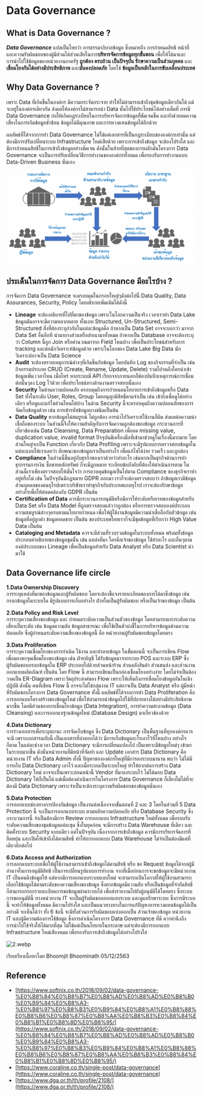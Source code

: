 # Data Governance
## What is Data Governance ?
**_Data Governance_** แปลเป็นไทยว่า การธรรมาภิบาลข้อมูล ซึ่งหมายถึง การกำหนดสิทธิ หน้าที่ และความรับผิดชอบของผู้มีส่วนได้ส่วนเสียในการ**บริหารจัดการข้อมูลทุกขั้นตอน** เพื่อให้ได้มาและการนำไปใช้ข้อมูลของหน่วยงานภาครัฐ **ถูกต้อง ครบถ้วน เป็นปัจจุบัน รักษาความเป็นส่วนบุคคล** และ**เชื่อมโยงกันได้อย่างมีประสิทธิภาพ** และ**มั่นคงปลอดภัย** โดยใช้ **ข้อมูลเป็นหลักในการขับเคลื่อนประเทศ** 

## Why Data Governance ?
เพราะ Data ที่เกิดขึ้นในองค์กร มีความกระจัดกระจาย ทำให้ไม่สามารถเข้าถึงชุดข้อมูลเดียวกันได้ แม้จะอยู่ในองค์กรเดียวกัน ส่งผลให้องค์กรไม่สามารถนำ Data นั้นไปใช้ประโยชน์ได้อย่างเต็มที่ การมี Data Governance ก่อให้เกิดกฎระเบียบในการบริหารจัดการข้อมูลที่ชัดเจนขึ้น และยังช่วยลดความเสี่ยงในการเกิดข้อมูลซ้ำซ้อน ข้อมูลไม่มีคุณภาพ และการหวงแหนข้อมูลได้อีกด้วย

ผลลัพธ์ที่ได้จากการทำ Data Governance ไม่ใช่แค่เอกสารที่เป็นกฎระเบียบขององค์กรเท่านั้น แต่ต้องมีการปรับเปลี่ยนระบบ Infrastructure ใหม่เสียด้วย เพราะการเข้าถึงข้อมูล จะต้องโปร่งใส และมีการกำหนดสิทธิในการเข้าถึงข้อมูลอย่างชัดเจน ดังนั้นในท้ายที่สุดของการผลักดันโครงการ Data Governance จะเป็นการปรับเปลี่ยนวิธีการทำงานขององค์กรทั้งหมด เพื่อรองรับการทำงานแบบ Data-Driven Business นั่นเอง

![DG.png](https://github.com/peegonggoy/DG/blob/main/pic/DG.png?raw=true)

## ประเด็นในการจัดการ Data Governance มีอะไรบ้าง ?
การจัดการ Data Governance จะครอบคุมในกรอบใหญ่ๆดังต่อไปนี้ Data Quality, Data Assurances, Security, Policy โดยอธิบายเพิ่มเติมได้ดังนี้

* **Lineage** จะต้องอธิบายที่ไปที่มาของข้อมูล เพราะในโลกความเป็นจริง เวลาเราทำ Data Lake ข้อมูลมันอาจจะมีความหลากหลาย ทั้งแบบ Structured, Un-Structured, Semi-Structured สิ่งที่ต้องระบุกำกับในแต่ละข้อมูลคือ ถ้าหากเป็น Data Set อาจจะบอกว่า มาจาก Data Set อื่นอีกที นำมาบางส่วนหรือสำเนามาทั้งหมด ถ้าหากเป็น Database อาจจะต้องระบุว่า Column นี้ถูก Join หรือคำนวณมาจาก Field ไหนบ้าง เพื่อเป็นประโยชน์สำหรับการ tracking และต่อนักวิเคราะห์ข้อมูลด้วย เพราะในโลกของ Data Lake Big Data นักวิเคราะห์อาจเป็น Data Science
* **Audit** จะต้องทราบเหตุการณ์ต่างๆที่เกิดขึ้นกับข้อมูล โดยบันทึก Log ของกิจกรรมที่จำเป็น เช่น กิจกรรมประเภท CRUD (Create, Rename, Update, Delete)  รวมไปจนถึงใครนำเข้าข้อมูลเพิ่ม เวลาไหน เมื่อไหร่ หากระบบมี API เรียกจากภายนอกก็ต้องบันทึกเหตุการณ์การเชื่อมต่อนั้นๆลง Log ไว้ด้วย เพื่อประโยชน์ทางด้านงานตรวจสอบนั้นเอง
* **Security** ในด้านความปลอดภัย ครอบคุมถึงการกำหนดนโยบายการเข้าถึงข้อมูลหรือ Data Set ทั้งในระดับ User, Roles, Group โดยอนุญาติสิทธิ์ตามจำเป็น เช่น เข้าถึงเพื่อดูได้อย่างเดียว หรือดูและแก้ไขส่วนไหนได้บ้าง ในด้าน Security นี้จะครอบคุมถึงความปลอดภัยของการจัดเก็บข้อมูลด้วย เช่น การเข้ารหัสข้อมูลบางชนิดเป็นต้น
* **Data Quality** หากข้อมูลไม่สมบูรณ์ ไม่ถูกต้อง การนำไปวิเคราะห์ใช้งานก็ผิด ส่งผลต่อความน่าเชื่อถือของระบบ ในส่วนนี้จึงให้ความสำคัญกับการจัดความถูกต้องของข้อมูล กระบวนการที่เกี่ยวข้องเช่น Data Cleansing, Data Preparation เพื่อลด missing value, duplication value, invalid format ปัจจุบันมีเครื่องมือที่เข้ามาช่วยดูในเรื่องนี้มากมาย โดยส่วนใหญ่จะเป็น Function เกี่ยวกับ Data Profiling เพราะจะมีรูปแบบการตรวจสอบข้อมูลในแต่ละแบบให้เราเลยว่า ลักษณะของข้อมูลเราเป็นอย่างไร เพื่อแก้ไขได้ง่าย รวดเร็ว และถูกต้อง
* **Compliance** ในส่วนนี้ขึ้นอยู่กับธุรกิจของเราด้วยว่าทำอะไร เช่นหากเป็นธุรกิจด้านการทำธุรกรรมการเงิน ซื้อขายหลักทรัพย์ ก็จะมีฏกหมาย ระเบียบข้อบังคับที่ต้องให้ดำเนินการตาม ในส่วนนี้เราเพียงตรวจสอบให้มั่นใจว่า การควบคุมข้อมูลเป็นไปตาม Compliance ของธุรกิจเราทำอยู่หรือไม่ เช่น ในปัจจุบันมีกฏหมาย GDPR ออกมา เราก็จะต้องตรวจสอบว่า ถ้าข้อมูลเรามีข้อมูลส่วนบุคคลของคนยุโรปเพราะบริษัทเราทำธุรกิจกับประเทศแถบยุโรป เราจะต้องรักษาข้อมูลอย่างไรเพื่อให้สอดคล้องกับ GDPR เป็นต้น
 * **Certification of Data** ควรมีกระบวนการอนุมัติหรือมีการให้ระดับหรือเรทของข้อมูลสำหรับ Data Set หรือ Data Model ที่ถูกตรวจสอบแล้วว่าถูกต้อง หรือการตรวจสอบองค์ประกอบความสมบูรณ์ต่างๆครบตามนโยบายกำหนด เพื่อให้ผู้ใช้งานข้อมูลมีความน่าเชื่อถือกับตัวข้อมูล เช่น ข้อมูลที่อยู่ลูกค้า ข้อมูลยอดขาย เป็นต้น ของประเทศไทยเราก็จะมีชุดข้อมูลที่เรียกว่า High Value Data เป็นต้น
* **Cataloging and Metadata** ควรจะมีส่วนที่รวบรวมข้อมูลในระบบทั้งหมด พร้อมทั้งข้อมูลประกอบคำอธิบายของข้อมูลชุดนั้น เช่น แหล่งที่มา ใครคือเจ้าของข้อมูล ใช้ทำอะไร และอื่นๆตามองค์ประกอบของ Lineage เพื่อเป็นข้อมูลสำหรับ Data Analyst หรือ Data Scientist นำมาใช้

## Data Governance life circle
**1.Data Ownership Discovery<br>**
การระบุแหล่งที่มาของข้อมูลและผู้รับผิดชอบ โดยจะต้องชี้แจงรายละเอียดของการได้มาซึ่งข้อมูล เช่น กรอกข้อมูลในระบบใด มีรูปแบบการเก็บอย่างไร ฝ่ายใดเป็นผู้รับผิดชอบ หรือเป็นเจ้าของข้อมูล เป็นต้น 

**2.Data Policy and Risk Level<br>**
การระบุความเสี่ยงของข้อมูล และ กำหนดระดับความเป็นส่วนตัวของข้อมูล โดยสามารถแบ่งระดับความเสี่ยงเป็นระดับ เช่น ข้อมูลความลับ ข้อมูลสาธารณะ เพื่อใช้เป็นตัวบ่งชี้ในการบริหารข้อมูลด้านความปลอดภัย ซึ่งผู้กำหนดระดับความเสี่ยงของข้อมูลนี้ คือ หน่วยงานผู้รับผิดชอบข้อมูลโดยตรง 

**3.Data Proliferation<br>**
การระบุความเชื่อมโยงของการกำเนิด ใช้งาน และทำลายข้อมูล ในขั้นตอนนี้ จะเป็นการเขียน Flow เพื่อมองหาจุดเชื่อมโยงของข้อมูล เช่น ฝ่ายบัญชี ได้รับข้อมูลมาจากระบบ POS และระบบ ERP ซึ่งผู้รับผิดชอบกรอกข้อมูลใน ERP ประกอบไปด้วยส่วนหน้าร้าน ส่วนคลังสินค้า ส่วนขนส่ง และส่วนงานออกแบบผลิตภัณฑ์ เป็นต้น โดย Flow นี้  สามารถเขียนเป็นกล่องเชื่อมโยงอย่างง่าย โดยไม่จำเป็นต้องวาดเป็น ER-Diagram เพราะวัตถุประสงค์ของ Flow เพราะให้เห็นถึงการเชื่อมโยงข้อมูลกันในเชิงปฏิบัติ ดังนั้น คนที่เขียน Flow นี้ อาจจะไม่ใช่กลุ่มงาน IT แต่อาจเป็น Data Analyst หรือ ผู้มีหน้าที่รับผิดชอบโครงการ Data Governance ทั้งนี้ ผลลัพธ์ที่ได้จากการทำ Data Proliferation คือ การออกแบบโครงสร้างของข้อมูลใหม่ เพื่อให้สามารถนำข้อมูลไปใช้ที่ปลายทางได้อย่างมีประสิทธิภาพมากขึ้น โดยมีส่วนของการเชื่อมโยงข้อมูล (Data Integration), การทำความสะอาดข้อมูล (Data Cleansing) และการออกแบฐานข้อมูลใหม่ (Database Design) มาเกี่ยวข้องด้วย 

**4.Data Dictionary<br>**
การร่างเอกสารเพื่อระบุสถานะ การจัดเก็บข้อมูล ซึ่ง Data Dictionary เป็นพื้นฐานที่ทุกองค์กรควรจะมี เพราะเอกสารฉบับนี้ เป็นเอกสารที่บ่งบอกได้ว่า มีการเก็บข้อมูลอะไรเอาไว้ที่ไหนบ้าง อย่างไรก็ตาม ในแต่ละช่วงเวลา Data Dictionary จะมีการเปลี่ยนแปลงไป เป็นเพราะมีข้อมูลใหม่ๆ เข้ามาในระบบมากขึ้น ดังนั้นหน่วยงานที่มีหน้าที่จัดทำ และ Update เอกสาร Data Dictionary คือ หน่วยงาน IT หรือ Data Admin ทั้งนี้ ปัญหาขององค์กรใหญ่ที่มีการลงระบบมานาน พบว่า ไม่ได้มีการเก็บ Data Dictionary เอาไว้ และเมื่อระบบเป็นระบบใหญ่ ทำให้ยากต่อการสร้าง Data Dictionary ใหม่ อาจจะเป็นเพราะก่อนหน้านี้ Vendor ที่มาลงระบบไว้ ไม่ได้มอบ Data Dictionary ให้ก็เป็นได้ แต่เมื่อต้องดำเนินการในโครงการ Data Governance ก็เลี่ยงไม่ได้ที่จะต้องมี Data Dictionary เพราะจำเป็นจะต้องระบุความรับผิดชอบของข้อมูลนั่นเอง

**5.Data Protection<br>**
การออกแบบช่องทางการป้องกันข้อมูล เป็นงานต่อเนื่องจากขั้นตอนที่ 2 และ 3 โดยในส่วนที่ 5 Data Protection นี้ จะเป็นการออกแบบระบบ ตามหลักความปลอดภัย หรือ Database Security ซึ่งกระบวนการนี้ จำเป็นต้องมีการ Review การออกแบบ Infrastructure ใหม่ทั้งหมด เพื่อรอบรับระดับความเสี่ยงของชุดข้อมูลแต่ละชุด ซึ่งในยุคก่อน จะมีการสร้าง Data Warehouse ที่เดียว และติดตั้งระบบ Security แบบเดียว แต่ในปัจจุบัน เนื่องจากการเข้าถึงข้อมูล ควรมีการบริหารจัดการที่ยืดหยุ่น และเปิดให้เข้าถึงได้ตามสิทธิ์ ทำให้การออกแบบ Data Warehouse ไม่จำเป็นต้องมีแค่ที่เดียวอีกต่อไป 

**6.Data Access and Authorization<br>**
การออกแบบระบบเพื่อให้ผู้ใช้งานสามารถเข้าถึงข้อมูลได้ตามสิทธิ หรือ ขอ Request ข้อมูลได้จากผู้มีอำนาจในการอนุมัติสิทธิ เป็นการเปลี่ยนรูปแบบการทำงาน จากที่เมื่อก่อนการจะขอข้อมูลจะมีหน่วยงาน IT เป็นคนดึงข้อมูลให้ แต่หากมีการออกแบบระบบแบบใหม่ จะสามารถเปิดโอกาสให้ผู้ใช้งานสามารถเลือกใช้ข้อมูลได้ตามระดับของความเสี่ยงของข้อมูล ซึ่งหากข้อมูลมีความลับ หรือเป็นข้อมูลที่จำกัดสิทธิ์ ก็สามารถกรอกรายละเอียดการขอข้อมูลผ่านระบบได้ เพื่อส่งรายงานไปยังผู้อนุมัติได้โดยตรง ซึ่งระบบการขออนุมัตินี้ ทางหน่วยงาน IT จะเป็นผู้รับผิดชอบออกแบบระบบ และดูแลรักษาระบบ ซึ่งการมีระบบนี้ จะทำให้ข้อมูลทั้งหมด มีความโปร่งใส และเป็นแนวทางทางในการแก้ปัญหาการหวงแหนข้อมูลได้เป็นอย่างดี        จะเห็นได้ว่า ทั้ง 6 ข้อนี้ จะมีทั้งส่วนการรับผิดชอบแบ่งออกเป็น ส่วนเจ้าของข้อมูล หน่วยงาน IT และผู้มีความต้องการใช้ข้อมูล ซึ่งการดำเนินโครงการ Data Governance ที่ดี ควรคำนึงถึงการนำไปใช้จริงให้ได้มากที่สุด ไม่ใช่แค่เป็นนโยบายในกระดาษ แต่จะต้องมีการออกแบบ Infrastructure ใหม่เสียงหมด เพื่อรองรับการเข้าถึงข้อมูลได้อย่างโปร่งใส

![2.webp](https://static.wixstatic.com/media/dbb365_41c50c348eb1408c8bb915d9be05a468~mv2.png/v1/fill/w_708,h_315,al_c,q_90,usm_0.66_1.00_0.01/dbb365_41c50c348eb1408c8bb915d9be05a468~mv2.webp)


เรียบเรียงเนื้อหาโดย Bhoomjit Bhoominath 05/12/2563

## Reference
* [https://www.softnix.co.th/2018/09/02/data-governance-%E0%B8%84%E0%B8%B7%E0%B8%AD%E0%B8%AD%E0%B8%B0%E0%B9%84%E0%B8%A3-%E0%B8%97%E0%B8%B3%E0%B9%84%E0%B8%A1%E0%B8%88%E0%B8%B6%E0%B8%87%E0%B8%AA%E0%B8%B3%E0%B8%84%E0%B8%B1%E0%B8%8D%E0%B8%95/](https://www.softnix.co.th/2018/09/02/data-governance-%E0%B8%84%E0%B8%B7%E0%B8%AD%E0%B8%AD%E0%B8%B0%E0%B9%84%E0%B8%A3-%E0%B8%97%E0%B8%B3%E0%B9%84%E0%B8%A1%E0%B8%88%E0%B8%B6%E0%B8%87%E0%B8%AA%E0%B8%B3%E0%B8%84%E0%B8%B1%E0%B8%8D%E0%B8%95/)
* [https://www.coraline.co.th/single-post/data-governance](https://www.coraline.co.th/single-post/data-governance)
* [https://www.dga.or.th/th/profile/2108/](https://www.dga.or.th/th/profile/2108/)
